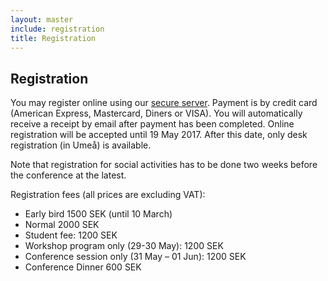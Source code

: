 ```yaml
---
layout: master
include: registration
title: Registration
---
```


## Registration

You may register online using our [secure
server](https://axacoair.se/go?ywfJetDh). Payment is by credit card (American
Express, Mastercard, Diners or VISA).  You will automatically receive a receipt
by email after payment has been completed. Online registration will be accepted
until 19 May 2017. After this date, only desk registration (in Umeå) is
available.

Note that registration for social activities has to be done two weeks before the conference at the latest.

Registration fees (all prices are excluding VAT):

- Early bird 1500 SEK (until 10 March)
- Normal 2000 SEK
- Student fee: 1200 SEK
- Workshop program only (29-30 May): 1200 SEK
- Conference session only (31 May – 01 Jun): 1200 SEK
- Conference Dinner 600 SEK
